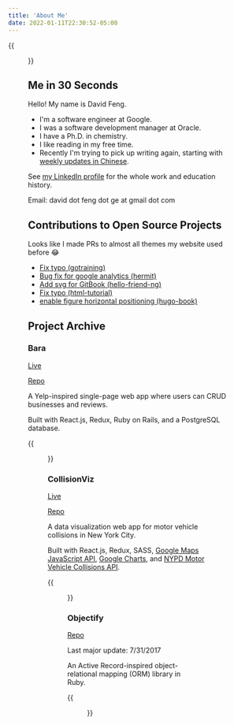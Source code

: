 ```yaml
---
title: 'About Me'
date: 2022-01-11T22:30:52-05:00
---
```


{{<figure src="./gefeng.jpg">}}

## Me in 30 Seconds

Hello! My name is David Feng.

- I'm a software engineer at Google.
- I was a software development manager at Oracle.
- I have a Ph.D. in chemistry.
- I like reading in my free time.
- Recently I'm trying to pick up writing again, starting with [weekly updates in Chinese](/zh-cn/tags/weekly).

See [my LinkedIn profile](https://www.linkedin.com/in/gfeng/) for the whole work and education history.

Email: david dot feng dot ge at gmail dot com

## Contributions to Open Source Projects

Looks like I made PRs to almost all themes my website used before 😂

- [Fix typo (gotraining)](https://github.com/ardanlabs/gotraining/pull/281)
- [Bug fix for google analytics (hermit)](https://github.com/Track3/hermit/pull/31)
- [Add svg for GitBook (hello-friend-ng)](https://github.com/rhazdon/hugo-theme-hello-friend-ng/pull/67)
- [Fix typo (html-tutorial)](https://github.com/wangdoc/html-tutorial/pull/14)
- [enable figure horizontal positioning (hugo-book)](https://github.com/alex-shpak/hugo-book/pull/233)

## Project Archive

### Bara

[Live](http://bara.davidfeng.us/#/)

[Repo](https://github.com/davidfeng88/bara)

A Yelp-inspired single-page web app where users can CRUD businesses and reviews.

Built with React.js, Redux, Ruby on Rails, and a PostgreSQL database.

{{<figure src="./bara.png">}}

### CollisionViz

[Live](https://collisionviz.davidfeng.us/)

[Repo](https://github.com/davidfeng88/collisionViz)

A data visualization web app for motor vehicle collisions in New York City.

Built with React.js, Redux, SASS, [Google Maps JavaScript API](https://developers.google.com/maps/documentation/javascript/), [Google Charts](https://developers.google.com/chart/), and [NYPD Motor Vehicle Collisions API](https://dev.socrata.com/foundry/data.cityofnewyork.us/h9gi-nx95).

{{<figure src="./collisionViz.png">}}

### Objectify

[Repo](https://github.com/davidfeng88/Objectify)

Last major update: 7/31/2017

An Active Record-inspired object-relational mapping (ORM) library in Ruby.

{{<figure src="./objectify.png">}}
